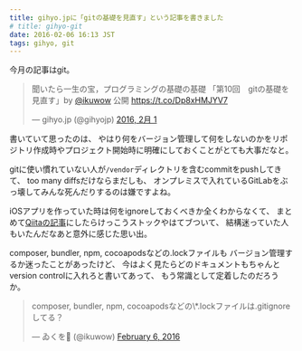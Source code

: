 ```yaml
---
title: gihyo.jpに「gitの基礎を見直す」という記事を書きました
# title: gihyo-git
date: 2016-02-06 16:13 JST
tags: gihyo, git
---
```


今月の記事はgit。

<blockquote class="twitter-tweet" data-cards="hidden" data-lang="ja"><p lang="ja" dir="ltr">聞いたら一生の宝，プログラミングの基礎の基礎 「第10回　gitの基礎を見直す」by <a href="https://twitter.com/ikuwow">@ikuwow</a> 公開 <a href="https://t.co/Dp8xHMJYV7">https://t.co/Dp8xHMJYV7</a></p>&mdash; gihyo.jp (@gihyojp) <a href="https://twitter.com/gihyojp/status/694023622076203008">2016, 2月 1</a></blockquote>

書いていて思ったのは、
やはり何をバージョン管理して何をしないのかをリポジトリ作成時やプロジェクト開始時に明確にしておくことがとても大事だなと。

gitに使い慣れていない人が`/vendor`ディレクトリを含むcommitをpushしてきて、
too many diffsだけならまだしも、
オンプレミスで入れているGitLabをぶっ壊してみんな死んだりするのは嫌ですよね。

iOSアプリを作っていた時は何をignoreしておくべきか全くわからなくて、
まとめて[Qiitaの記事](http://qiita.com/ikuwow/items/4fae81a099bf82f44749)にしたらけっこうストックやはてブついて、
結構迷っていた人もいたんだなあと意外に感じた思い出。

composer, bundler, npm, cocoapodsなどの.lockファイルも
バージョン管理するか迷ったことがあったけど、
今はよく見たらどのドキュメントもちゃんとversion controlに入れろと書いてあって、
もう常識として定着したのだろうか。

<blockquote class="twitter-tweet" data-lang="en"><p lang="ja" dir="ltr">composer, bundler, npm, cocoapodsなどの\*.lockファイルは.gitignoreしてる？</p>
&mdash; ゐくを (@ikuwow) <a href="https://twitter.com/ikuwow/status/695871999327928320">February 6, 2016</a></blockquote>

<script async src="//platform.twitter.com/widgets.js" charset="utf-8"></script>

